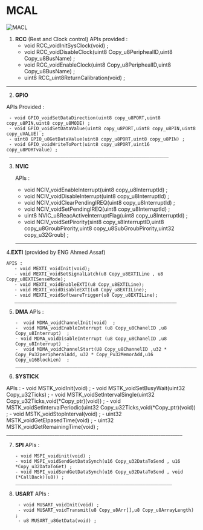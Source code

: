 # **MCAL** 

![MACL](https://sandeeptiwari.com/itusybom/2015/11/McalLayer.jpg)




1. **RCC** (Rest and Clock control) 
    APIs provided : 
    - void RCC_voidInitSysClock(void)  ;
    - void RCC_voidDisableClock(uint8 Copy_u8PeriphealID,uint8 Copy_u8BusName) ; 
    - void RCC_voidEnableClock(uint8 Copy_u8PeriphealID,uint8 Copy_u8BusName) ; 
    - uint8 RCC_uint8ReturnCalibration(void) ; 
 _________________________________________________________________

2. **GPIO** 

  APIs Provided :
 
     - void GPIO_voidSetDataDirection(uint8 copy_u8PORT,uint8 copy_u8PIN,uint8 copy_u8MODE) ; 
     - void GPIO_voidSetDataValue(uint8 copy_u8PORT,uint8 copy_u8PIN,uint8 copy_uVALUE) ; 
     - uint8 GPIO_u8GetDataValue(uint8 copy_u8PORT,uint8 copy_u8PIN) ; 
     - void GPIO_voidWriteToPort(uint8 copy_u8PORT,uint16 copy_u8PORTvalue) ; 
     ___________________________________________________________

3. **NVIC** 

   APIs :
 
      - void NCIV_voidEnableInterrupt(uint8 copy_u8InterruptId)  ; 
      - void NCIV_voidDisableInterrupt(uint8 copy_u8InterruptId) ; 
      - void NCIV_voidClearPendingIREQ(uint8 copy_u8InterruptId)  ; 
      - void NCIV_voidSetPendingIREQ(uint8 copy_u8InterruptId)  ;  
      - uint8 NVIC_u8ReacActiveInterruptFlag(uint8 copy_u8InterruptId) ; 
      - void NCIV_voidSetPirority(sint8 copy_s8InterruptID,uint8 copy_u8GroubPirority,uint8 copy_u8SubGroubPirority,uint32 copy_u32Groub)  ;  
     _________________________________________________________________________

 4.**EXTI** (provided by ENG Ahmed Assaf)
 
    APIS : 
       - void MEXTI_voidInit(void);
       - void MEXTI_voidSetSignalLatch(u8 Copy_u8EXTILine , u8 Copy_u8EXTISenseMode);
       - void MEXTI_voidEnableEXTI(u8 Copy_u8EXTILine);
       - void MEXTI_voidDisableEXTI(u8 Copy_u8EXTILine);
       - void MEXTI_voidSoftwareTrigger(u8 Copy_u8EXTILine); 
       ____________________________________________________________

5. **DMA** 
 APIs : 

       -  void MDMA_voidChannelInit(void)  ; 
       -  void MDMA_voidEnableInterrupt (u8 Copy_u8ChanelID ,u8 Copy_u8Interrupt)  ; 
       - void MDMA_voidDisableInterrupt (u8 Copy_u8ChanelID ,u8 Copy_u8Interrupt)  ; 
       -  void MDMA_voidChannelStart(U8 Copy_u8ChannelID ,u32 * Copy_Pu32peripheralAdd, u32 * Copy_Pu32MemorAdd,u16 Copy_u16BlockLen)  ;   
       ______________________________________________________________________

6. **SYSTICK** 

  APIs : 
        - void MSTK_voidInit(void) ;
        - void MSTK_voidSetBusyWait(uint32 Copy_u32Ticks) ;
        - void MSTK_voidSetIntervalSingle(uint32 Copy_u32Ticks,void(*Copy_ptr)(void)) ;
        - void MSTK_voidSetIntervalPeriodic(uint32 Copy_u32Ticks,void(*Copy_ptr)(void)) ;
        - void MSTK_voidStopInterval(void) ; 
        - uint32 MSTK_voidGetElpasedTime(void) ;
        - uint32 MSTK_voidGetRemainingTime(void) ;  
        _________________________________________________________________________

 7. **SPI** 
   APIs : 

        - void MSPI_voidinit(void) ; 
        - void MSPI_voidSendGetDataSynch(u16 Copy_u32DataToSend , u16 *Copy_u32DataToGet) ; 
        - void MSPI_voidSendGetDataSynch(u16 Copy_u32DataToSend , void (*CallBack)(u8)) ; 
        __________________________________________________________

8. **USART** 
 APIs :  

        - void MUSART_voidInit(void) ; 
        - void MUSART_voidTransmit(u8 Copy_u8Arr[],u8 Copy_u8ArrayLength) ;   
        - u8 MUSART_u8GetData(void) ;   


        
        

